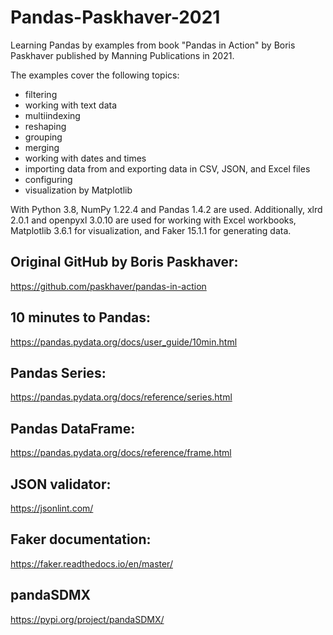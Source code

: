 # Pandas-Paskhaver-2021

Learning Pandas by examples from book "Pandas in Action" by Boris Paskhaver published by Manning Publications in 2021.

The examples cover the following topics:
- filtering
- working with text data
- multiindexing
- reshaping
- grouping
- merging
- working with dates and times
- importing data from and exporting data in CSV, JSON, and Excel files
- configuring
- visualization by Matplotlib

With Python 3.8, NumPy 1.22.4 and Pandas 1.4.2 are used. Additionally, xlrd 2.0.1 and openpyxl 3.0.10 are used for working with Excel workbooks, Matplotlib 3.6.1 for visualization, and Faker 15.1.1 for generating data. 

## Original GitHub by Boris Paskhaver:
https://github.com/paskhaver/pandas-in-action

## 10 minutes to Pandas:
https://pandas.pydata.org/docs/user_guide/10min.html

## Pandas Series: 
https://pandas.pydata.org/docs/reference/series.html

## Pandas DataFrame:
https://pandas.pydata.org/docs/reference/frame.html

## JSON validator:
https://jsonlint.com/

## Faker documentation:
https://faker.readthedocs.io/en/master/

## pandaSDMX
https://pypi.org/project/pandaSDMX/
